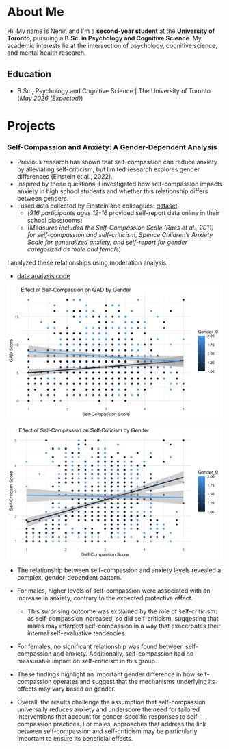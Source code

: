 # About Me
Hi! My name is Nehir, and I'm a **second-year student** at the **University of Toronto**, pursuing a **B.Sc. in Psychology and Cognitive Science**. My academic interests lie at the intersection of psychology, cognitive science, and mental health research.

## Education	 			        		
- B.Sc., Psychology and Cognitive Science | The University of Toronto (_May 2026 (Expected)_)

# Projects
### Self-Compassion and Anxiety: A Gender-Dependent Analysis

- Previous research has shown that self-compassion can reduce anxiety by alleviating self-criticism, but limited research explores gender differences (Einstein et al., 2022).
- Inspired by these questions, I investigated how self-compassion impacts anxiety in high school students and whether this relationship differs between genders.
- I used data collected by Einstein and colleagues: [dataset](https://figshare.mq.edu.au/articles/dataset/Abbreviated_FOMO_and_social_media_dataset/20188298/1?file=36091265)
  - (_916 participants ages 12-16_ provided self-report data online in their school classrooms)
  - (_Measures included the Self-Compassion Scale (Raes et al., 2011) for self-compassion and self-criticism, Spence Children’s Anxiety Scale for generalized anxiety, and self-report for gender categorized as male and female_)

I analyzed these relationships using moderation analysis:
  - [data analysis code](https://github.com/nehirarpat/Research/blob/main/code.md)

![Self-Compassion vs Anxiety Graph](assets/img/graph1.jpg)

![Self-Compassion vs Self-Criticism Graph](assets/img/graph2.jpg)

- The relationship between self-compassion and anxiety levels revealed a complex, gender-dependent pattern.
- For males, higher levels of self-compassion were associated with an increase in anxiety, contrary to the expected protective effect.
  - This surprising outcome was explained by the role of self-criticism: as self-compassion increased, so did self-criticism, suggesting that        males may interpret self-compassion in a way that exacerbates their internal self-evaluative tendencies.
- For females, no significant relationship was found between self-compassion and anxiety. Additionally, self-compassion had no measurable impact on self-criticism in this group.
  
- These findings highlight an important gender difference in how self-compassion operates and suggest that the mechanisms underlying its effects may vary based on gender.
- Overall, the results challenge the assumption that self-compassion universally reduces anxiety and underscore the need for tailored interventions that account for gender-specific responses to self-compassion practices. For males, approaches that address the link between self-compassion and self-criticism may be particularly important to ensure its beneficial effects.
